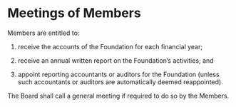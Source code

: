 # Meetings of Members

Members are entitled to:

1. receive the accounts of the Foundation for each financial year;

2. receive an annual written report on the Foundation’s activities; and

3. appoint reporting accountants or auditors for the Foundation (unless such accountants or auditors are automatically deemed reappointed).

The Board shall call a general meeting if required to do so by the Members.